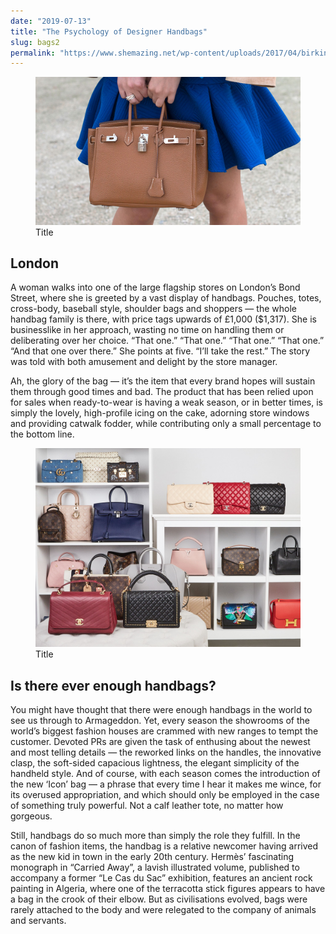 ```yaml
---
date: "2019-07-13"
title: "The Psychology of Designer Handbags"
slug: bags2
permalink: "https://www.shemazing.net/wp-content/uploads/2017/04/birkin-656x389.png"
---
```

 <!-- markdownlint-disable MD033 -->
 <figure class="figure">
    <img src="./images/birkin.jpg" alt="Title"/>
    <figcaption class="figure__caption">Title</figcaption>
</figure>

 ## London
  A woman walks into one of the large flagship stores on London’s Bond Street, where she is greeted by a vast display of handbags. Pouches, totes, cross-body, baseball style, shoulder bags and shoppers — the whole handbag family is there, with price tags upwards of £1,000 ($1,317). She is businesslike in her approach, wasting no time on handling them or deliberating over her choice. “That one.” “That one.” “That one.” “That one.” “And that one over there.” She points at five. “I’ll take the rest.” The story was told with both amusement and delight by the store manager.

Ah, the glory of the bag — it’s the item that every brand hopes will sustain them through good times and bad. The product that has been relied upon for sales when ready-to-wear is having a weak season, or in better times, is simply the lovely, high-profile icing on the cake, adorning store windows and providing catwalk fodder, while contributing only a small percentage to the bottom line.


<figure class="figure">
    <img src="./images/bags.jpg" alt="Title"/>
    <figcaption class="figure__caption">Title</figcaption>
</figure> 

## Is there ever enough handbags?
 
 You might have thought that there were enough handbags in the world to see us through to Armageddon. Yet, every season the showrooms of the world’s biggest fashion houses are crammed with new ranges to tempt the customer. Devoted PRs are given the task of enthusing about the newest and most telling details — the reworked links on the handles, the innovative clasp, the soft-sided capacious lightness, the elegant simplicity of the handheld style. And of course, with each season comes the introduction of the new ‘Icon’ bag — a phrase that every time I hear it makes me wince, for its overused appropriation, and which should only be employed in the case of something truly powerful. Not a calf leather tote, no matter how gorgeous.

Still, handbags do so much more than simply the role they fulfill. In the canon of fashion items, the handbag is a relative newcomer having arrived as the new kid in town in the early 20th century. Hermès’ fascinating monograph in “Carried Away”, a lavish illustrated volume, published to accompany a former “Le Cas du Sac” exhibition, features an ancient rock painting in Algeria, where one of the terracotta stick figures appears to have a bag in the crook of their elbow. But as civilisations evolved, bags were rarely attached to the body and were relegated to the company of animals and servants.